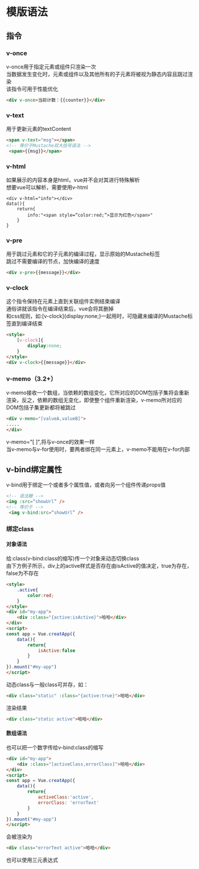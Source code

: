 # 模版语法
## 指令
### v-once
v-once用于指定元素或组件只渲染一次  
当数据发生变化时，元素或组件以及其他所有的子元素将被视为静态内容且跳过渲染  
该指令可用于性能优化  
``` html
<div v-once>当前计数：{{counter}}</div>
```
### v-text
用于更新元素的textContent
``` html
<span v-text="msg"></span>
<!-- 等价于Mustache双大括号语法 -->
 <span>{{msg}}</span>
```
### v-html
如果展示的内容本身是html，vue并不会对其进行特殊解析  
想要vue可以解析，需要使用v-html
```
<div v-html="info"></div>
data(){
    return{
        info:"<span style=“color:red;”>显示为红色</span>"
    }
}
```

### v-pre
用于跳过元素和它的子元素的编译过程，显示原始的Mustache标签  
跳过不需要编译的节点，加快编译的速度  
``` html
<div v-pre>{{message}}</div>
```

### v-clock
这个指令保持在元素上直到关联组件实例结束编译  
通俗讲就该指令在编译结束后，vue会将其删掉  
和css规则，如:[v-clock]{display:none;}一起用时，可隐藏未编译的Mustache标签直到编译结束  
``` html
<style>
    [v-clock]{
        display:none;
    }
</style>
<div v-clock>{{message}}</div>
```
### v-memo（3.2+）
v-memo接收一个数组，当依赖的数组变化，它所对应的DOM包括子集将会重新渲染，反之，依赖的数组无变化，即使整个组件重新渲染，v-memo所对应的DOM包括子集更新都将被跳过
``` html
<div v-memo="[valueA,valueB]">
.....
</div>
```
v-memo="[ ]",将与v-once的效果一样  
当v-memo与v-for使用时，要两者绑在同一元素上，v-memo不能用在v-for内部 

## v-bind绑定属性
v-bind用于绑定一个或者多个属性值，或者向另一个组件传递props值  
``` html
<!-- 语法糖 -->
<img :src=“showUrl” />
<!-- 等价于 -->
 <img v-bind:src=“showUrl” />
```
### 绑定class
#### 对象语法
给:class(v-bind:class的缩写)传一个对象来动态切换class  
由下方例子所示，div上的active样式是否存在由isActive的值决定，true为存在，false为不存在
``` html
<style>
    .active{
        color:red;
    }
</style>
<div id="my-app">
    <div :class="{active:isActive}">哈哈</div>
</div>
<script>
const app = Vue.creatApp({
    data(){
        return{
            isActive:false
        }
    }
}).mount("#my-app")
</script>
```

动态class与一般class可并存，如：
``` html
<div class="static" :class="{active:true}">哈哈</div>
```
渲染结果
``` html
<div class="static active">哈哈</div>
```
#### 数组语法
也可以把一个数字传给v-bind:class的缩写
``` html
<div id="my-app">
    <div :class="[activeClass,errorClass]">哈哈</div>
</div>
<script>
const app = Vue.creatApp({
    data(){
        return{
            activeClass:'active',
            errorClass: 'errorText'
        }
    }
}).mount("#my-app")
</script>
```
会被渲染为
``` html
<div class="errorText active">哈哈</div>
```
也可以使用三元表达式
